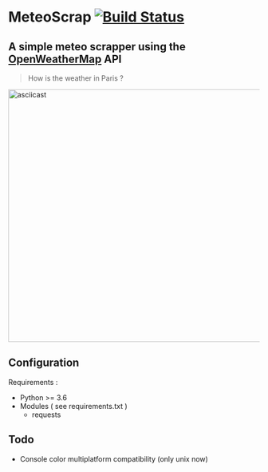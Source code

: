 # MeteoScrap [![Build Status](https://travis-ci.com/ParadiseLab/MeteoScrap.svg?branch=master)](https://travis-ci.com/ParadiseLab/MeteoScrap)

## A simple meteo scrapper using the [OpenWeatherMap](http://openweathermap.org) API

> How is the weather in Paris ?

[<img src="https://asciinema.org/a/M2Ji0ucI9aTfIwNo4281kkvGQ.svg" title="" alt="asciicast" width="506">](https://asciinema.org/a/M2Ji0ucI9aTfIwNo4281kkvGQ)

## Configuration

Requirements :

* Python >= 3.6
* Modules ( see requirements.txt )
  * requests

## Todo

* Console color multiplatform compatibility (only unix now)
